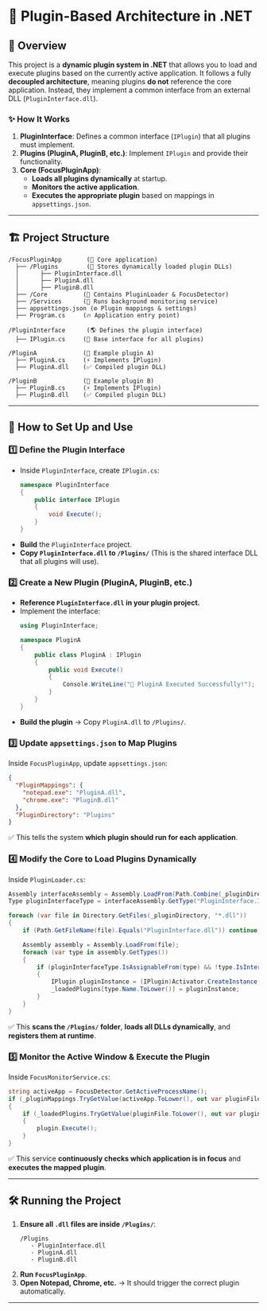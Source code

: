 # 🔌 Plugin-Based Architecture in .NET

## 🚀 Overview
This project is a **dynamic plugin system in .NET** that allows you to load and execute plugins based on the currently active application. It follows a fully **decoupled architecture**, meaning plugins **do not** reference the core application. Instead, they implement a common interface from an external DLL (`PluginInterface.dll`).

### ✨ How It Works
1. **PluginInterface**: Defines a common interface (`IPlugin`) that all plugins must implement.
2. **Plugins (PluginA, PluginB, etc.)**: Implement `IPlugin` and provide their functionality.
3. **Core (FocusPluginApp)**:
   - **Loads all plugins dynamically** at startup.
   - **Monitors the active application**.
   - **Executes the appropriate plugin** based on mappings in `appsettings.json`.

---

## 🏗️ Project Structure
```
/FocusPluginApp       (🔹 Core application)
  ├── /Plugins        (📂 Stores dynamically loaded plugin DLLs)
  │      ├── PluginInterface.dll
  │      ├── PluginA.dll
  │      ├── PluginB.dll
  ├── /Core          (🧠 Contains PluginLoader & FocusDetector)
  ├── /Services      (🔄 Runs background monitoring service)
  ├── appsettings.json (⚙️ Plugin mappings & settings)
  ├── Program.cs     (🔥 Application entry point)
  
/PluginInterface      (🌎 Defines the plugin interface)
  ├── IPlugin.cs     (📝 Base interface for all plugins)
  
/PluginA             (🔌 Example plugin A)
  ├── PluginA.cs     (⚡ Implements IPlugin)
  ├── PluginA.dll    (✅ Compiled plugin DLL)
  
/PluginB             (🔌 Example plugin B)
  ├── PluginB.cs     (⚡ Implements IPlugin)
  ├── PluginB.dll    (✅ Compiled plugin DLL)
```

---

## 🔨 How to Set Up and Use

### **1️⃣ Define the Plugin Interface**
- Inside `PluginInterface`, create `IPlugin.cs`:
  ```csharp
  namespace PluginInterface
  {
      public interface IPlugin
      {
          void Execute();
      }
  }
  ```
- **Build** the `PluginInterface` project.
- **Copy `PluginInterface.dll` to `/Plugins/`** (This is the shared interface DLL that all plugins will use).

### **2️⃣ Create a New Plugin (PluginA, PluginB, etc.)**
- **Reference `PluginInterface.dll` in your plugin project.**
- Implement the interface:
  ```csharp
  using PluginInterface;
  
  namespace PluginA
  {
      public class PluginA : IPlugin
      {
          public void Execute()
          {
              Console.WriteLine("🔹 PluginA Executed Successfully!");
          }
      }
  }
  ```
- **Build the plugin** → Copy `PluginA.dll` to `/Plugins/`.

### **3️⃣ Update `appsettings.json` to Map Plugins**
Inside `FocusPluginApp`, update `appsettings.json`:
```json
{
  "PluginMappings": {
    "notepad.exe": "PluginA.dll",
    "chrome.exe": "PluginB.dll"
  },
  "PluginDirectory": "Plugins"
}
```
✅ This tells the system **which plugin should run for each application**.

### **4️⃣ Modify the Core to Load Plugins Dynamically**
Inside `PluginLoader.cs`:
```csharp
Assembly interfaceAssembly = Assembly.LoadFrom(Path.Combine(_pluginDirectory, "PluginInterface.dll"));
Type pluginInterfaceType = interfaceAssembly.GetType("PluginInterface.IPlugin");

foreach (var file in Directory.GetFiles(_pluginDirectory, "*.dll"))
{
    if (Path.GetFileName(file).Equals("PluginInterface.dll")) continue; // Skip the interface DLL

    Assembly assembly = Assembly.LoadFrom(file);
    foreach (var type in assembly.GetTypes())
    {
        if (pluginInterfaceType.IsAssignableFrom(type) && !type.IsInterface)
        {
            IPlugin pluginInstance = (IPlugin)Activator.CreateInstance(type);
            _loadedPlugins[type.Name.ToLower()] = pluginInstance;
        }
    }
}
```
✅ This **scans the `/Plugins/` folder**, **loads all DLLs dynamically**, and **registers them at runtime**.

### **5️⃣ Monitor the Active Window & Execute the Plugin**
Inside `FocusMonitorService.cs`:
```csharp
string activeApp = FocusDetector.GetActiveProcessName();
if (_pluginMappings.TryGetValue(activeApp.ToLower(), out var pluginFile))
{
    if (_loadedPlugins.TryGetValue(pluginFile.ToLower(), out var plugin))
    {
        plugin.Execute();
    }
}
```
✅ This service **continuously checks which application is in focus** and **executes the mapped plugin**.

---



## 🛠️ Running the Project
1. **Ensure all `.dll` files are inside `/Plugins/`**:
   ```
   /Plugins
      - PluginInterface.dll
      - PluginA.dll
      - PluginB.dll
   ```
2. **Run `FocusPluginApp`**.
3. **Open Notepad, Chrome, etc.** → It should trigger the correct plugin automatically.


---

